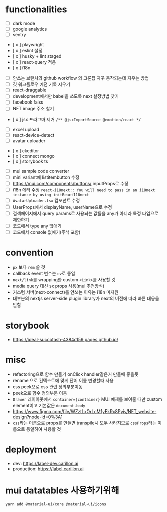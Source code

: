 # functionalities

- [ ] dark mode
- [ ] google analytics
- [ ] sentry
- [ x ] playwright
- [ x ] eslint 설정
- [ x ] husky + lint staged
- [ x ] react-query 적용
- [ x ] i18n
- [ ] 안쓰는 브랜치의 github workflow 의 크론잡 자꾸 동작되는데 지우는 방법
- [ ] 깃 워크플로우 예전 기록 지우기
- [ ] react-draggable
- [ ] development에서만 babel을 쓰도록 next 설정방법 찾기
- [ ] facebook faiss
- [ ] NFT image 주소 찾기
- [ x ] jsx 프라그마 제거 `/** @jsxImportSource @emotion/react */`
- [ ] excel upload
- [ ] react-device-detect
- [ ] avatar uploader
- [ x ] ckeditor
- [ x ] connect mongo
- [ x ] storybook ts
- [ ] mui sample code converter
- [ ] mini variant에 listitembutton 수정
- [ ] https://mui.com/components/buttons/ inputProps로 수정
- [ ] i18n 에러 수정 `react-i18next:: You will need to pass in an i18next instance by using initReactI18next`
- [ ] `AvatarUploader.tsx` 컴포넌트 수정
- [ ] UserProps에서 displayName, userName으로 수정
- [ ] 검색페이지에서 query params로 사용되는 값들을 any가 아니라 특정 타입으로 제한하기
- [ ] 코드에서 type any 없애기
- [ ] 코드에서 console 없애기(주석 포함)

# convention

- `px` 보다 `rem` 쓸 것
- callback event 변수는 `ev`로 통일
- `next/link`를 wrapping한 custom `<Link>`를 사용할 것
- media query 대신 sx props 사용(mui 추천방식)
- 커스텀 서버(next-connect)를 안쓰는 이유는 i18n 미지원
- 대부분의 nextjs server-side plugin library가 next의 버전에 따라 빠른 대응을 안함

# storybook

- https://ideal-succotash-4384c159.pages.github.io/

# misc

- refactoring으로 함수 만들기 onClick handler같은거 만들때 좋을듯
- rename 으로 컨텍스트에 맞게 단어 이름 변경할때 사용
- css peek으로 css 관련 정의부분이동
- peek으로 함수 정의부분 이동
- `Drawer` 레이아웃에서 `container={container}` MUI 예제를 보여줄 때만 custom element이고 기본값은 `document.body`
- https://www.figma.com/file/WZztLxOrLcM1yEkRx8Pyiv/NFT_website-design?node-id=0%3A1
- `css`라는 이름으로 props를 만들면 transpile시 모두 사라지므로 `cssProps`라는 이름으로 통일하여 사용할 것

# deployment

- dev: https://label-dev.carillon.ai
- production: https://label.carillon.ai

# mui datatables 사용하기위해

```
yarn add @material-ui/core @material-ui/icons
```
